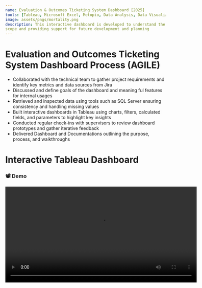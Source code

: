 ```yaml
---
name: Evaluation & Outcomes Ticketing System Dashboard [2025]
tools: [Tableau, Microsoft Excel, Metopio, Data Analysis, Data Visualization, Program Evaluation]
image: assets/pngs/mortality.png
description: This interactive dashboard is developed to understand the internal scope of work of Evalaution and Outcomes Team,visualizing system architecture and project
scope and providing support for future development and planning
---
```

# Evaluation and Outcomes Ticketing System Dashboard Process (AGILE)

- Collaborated with the technical team to gather project requirements and identify key metrics and data sources from Jira 
- Discussed and define goals of the dashboard and meaning ful features for internal usages
- Retrieved and inspected data using tools such as SQL Server ensuring consistency and handling missing values
- Built interactive dashboards in Tableau using charts, filters, calculated fields, and parameters to highlight key insights
- Conducted regular check-ins with supervisors to review dashboard prototypes and gather iterative feedback
- Delivered Dashboard and Documentations outlining the purpose, process, and walkthroughs


# Interactive Tableau Dashboard

<h3>📽 Demo</h3>
<video width="600" controls>
  <source src="https://github.com/Donlapun/donlapun.github.io/blob/main/assets/E%26O_Dashboard_Recording.mp4" type="video/mp4">
  Your browser does not support the video tag.
</video>









